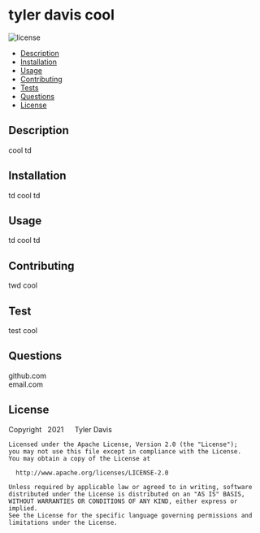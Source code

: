 # tyler davis cool
![license](https://img.shields.io/badge/license-Apache%202.0-blue)
* [Description](#Description)
* [Installation](#Installation)
* [Usage](#Usage)
* [Contributing](#Contributing)
* [Tests](#Tests)
* [Questions](##Questions)
* [License](##License)

## Description
cool td
## Installation
td cool td
## Usage
td cool td
## Contributing
twd cool
## Test
test cool
## Questions
github.com<br/>
email.com
## License
Copyright &nbsp; 2021 &emsp; Tyler Davis

    Licensed under the Apache License, Version 2.0 (the "License");
    you may not use this file except in compliance with the License.
    You may obtain a copy of the License at
 
      http://www.apache.org/licenses/LICENSE-2.0
 
    Unless required by applicable law or agreed to in writing, software
    distributed under the License is distributed on an "AS IS" BASIS,
    WITHOUT WARRANTIES OR CONDITIONS OF ANY KIND, either express or implied.
    See the License for the specific language governing permissions and
    limitations under the License.

